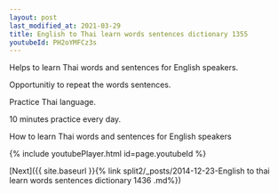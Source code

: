 ```yaml
---
layout: post
last_modified_at: 2021-03-29
title: English to Thai learn words sentences dictionary 1355 
youtubeId: PH2oYMFCz3s
---
```

 
 
Helps to learn Thai words and sentences for English speakers.

Opportunitiy to repeat the words sentences. 

Practice Thai language. 
 
10 minutes practice every day. 
 
How to learn Thai words and sentences for English speakers 
 
{% include youtubePlayer.html id=page.youtubeId %}
 
 
[Next]({{ site.baseurl }}{% link  split2/_posts/2014-12-23-English to thai learn words sentences dictionary 1436 .md%})
 

